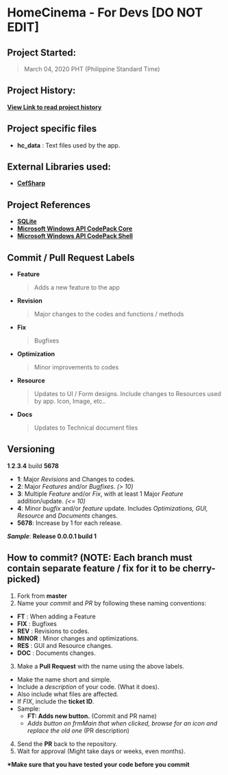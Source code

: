 # HomeCinema - For Devs [DO NOT EDIT]

## Project Started:

> March 04, 2020 PHT (Philippine Standard Time)

## Project History:

**[View Link to read project history](/VERSION_HISTORY.md)**
 
## Project specific files
  - **hc_data**	: Text files used by the app. 
  
## External Libraries used:

- **[CefSharp](https://cefsharp.github.io/)**

## Project References
  - **[SQLite](https://www.nuget.org/packages/System.Data.SQLite)**
  - **[Microsoft Windows API CodePack Core](https://www.nuget.org/packages/Microsoft-WindowsAPICodePack-Core/)**
  - **[Microsoft Windows API CodePack Shell](https://www.nuget.org/packages/Microsoft-WindowsAPICodePack-Shell/)**

## Commit / Pull Request Labels

- **Feature**
  > Adds a new feature to the app
- **Revision**
  > Major changes to the codes  and functions / methods
- **Fix**
  > Bugfixes
- **Optimization**
  > Minor improvements to codes
- **Resource**
  > Updates to UI / Form designs. Include changes to Resources used by app. Icon, Image, etc..
- **Docs**
  > Updates to Technical document files
  
## Versioning

**1**.**2**.**3**.**4** build **5678**

- **1**: Major *Revisions* and Changes to codes.
- **2**: Major *Features* and/or *Bugfixes*. *(> 10)*
- **3**: Multiple *Feature* and/or *Fix*, with at least 1 Major *Feature* addition/update. *(<= 10)*
- **4**: Minor *bugfix* and/or *feature* update. Includes *Optimizations, GUI, Resource* and *Documents* changes.
- **5678**: Increase by 1 for each release.

***Sample***: **Release 0.0.0.1 build 1**

## How to commit? (NOTE: Each branch must contain separate feature / fix for it to be cherry-picked)

1. Fork from **master**
2. Name your *commit* and *PR* by following these naming conventions:
  - **FT**		: When adding a Feature
  - **FIX**		: Bugfixes
  - **REV**		: Revisions to codes.
  - **MINOR**	: Minor changes and optimizations.
  - **RES**		: GUI and Resource changes.
  - **DOC**		: Documents changes.
3. Make a **Pull Request** with the name using the above labels.
  - Make the name short and simple.
  - Include a *description* of your code. (What it does).
  - Also include what files are affected.
  - If *FIX*, include the **ticket ID**.
  - Sample:
    - **FT: Adds new button.** (Commit and PR name)
	- *Adds button on frmMain that when clicked, browse for an icon and replace the old one* (PR description)
4. Send the **PR** back to the repository.
5. Wait for approval (Might take days or weeks, even months).

**\*Make sure that you have tested your code before you commit**